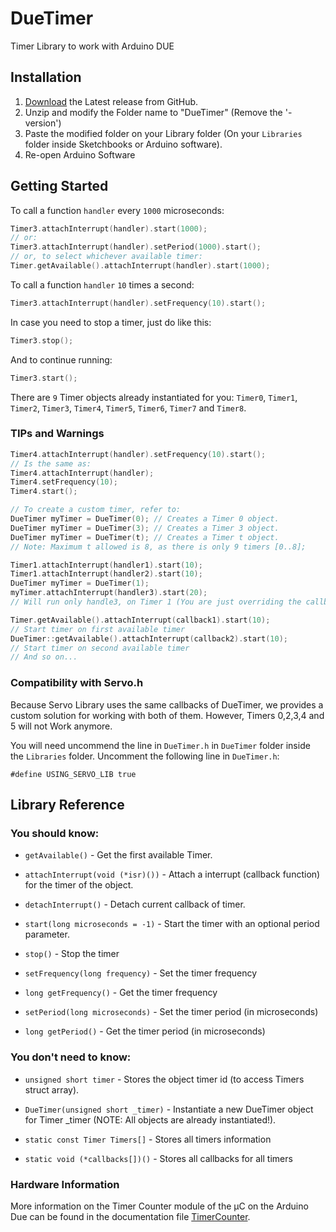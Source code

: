 <!--
waggle_topic=IGNORE
-->

# DueTimer

Timer Library to work with Arduino DUE

## Installation

1. [Download](https://github.com/ivanseidel/DueTimer/releases) the Latest release from GitHub.
2. Unzip and modify the Folder name to "DueTimer" (Remove the '-version')
3. Paste the modified folder on your Library folder (On your `Libraries` folder inside Sketchbooks or Arduino software).
4. Re-open Arduino Software

## Getting Started

To call a function `handler` every `1000` microseconds:

```c++
Timer3.attachInterrupt(handler).start(1000);
// or:
Timer3.attachInterrupt(handler).setPeriod(1000).start();
// or, to select whichever available timer:
Timer.getAvailable().attachInterrupt(handler).start(1000);
```

To call a function `handler` `10` times a second:

```c++
Timer3.attachInterrupt(handler).setFrequency(10).start();
```

In case you need to stop a timer, just do like this:

```c++
Timer3.stop();
```

And to continue running:

```c++
Timer3.start();
```

There are `9` Timer objects already instantiated for you:
`Timer0`, `Timer1`, `Timer2`, `Timer3`, `Timer4`, `Timer5`, `Timer6`, `Timer7` and `Timer8`.

### TIPs and Warnings

```c++
Timer4.attachInterrupt(handler).setFrequency(10).start();
// Is the same as:
Timer4.attachInterrupt(handler);
Timer4.setFrequency(10);
Timer4.start();

// To create a custom timer, refer to:
DueTimer myTimer = DueTimer(0); // Creates a Timer 0 object.
DueTimer myTimer = DueTimer(3); // Creates a Timer 3 object.
DueTimer myTimer = DueTimer(t); // Creates a Timer t object.
// Note: Maximum t allowed is 8, as there is only 9 timers [0..8];

Timer1.attachInterrupt(handler1).start(10);
Timer1.attachInterrupt(handler2).start(10);
DueTimer myTimer = DueTimer(1);
myTimer.attachInterrupt(handler3).start(20);
// Will run only handle3, on Timer 1 (You are just overriding the callback)

Timer.getAvailable().attachInterrupt(callback1).start(10);
// Start timer on first available timer
DueTimer::getAvailable().attachInterrupt(callback2).start(10);
// Start timer on second available timer
// And so on...
```

### Compatibility with Servo.h

Because Servo Library uses the same callbacks of DueTimer, we provides a custom solution for working with both of them. However, Timers 0,2,3,4 and 5 will not Work anymore.

You will need uncommend the line in `DueTimer.h` in `DueTimer` folder inside the `Libraries` folder. Uncomment the following line in `DueTimer.h`:

```
#define USING_SERVO_LIB	true
```

## Library Reference

### You should know:

- `getAvailable()` - Get the first available Timer.

- `attachInterrupt(void (*isr)())` - Attach a interrupt (callback function) for the timer of the object.

- `detachInterrupt()` - Detach current callback of timer.

- `start(long microseconds = -1)` - Start the timer with an optional period parameter.

- `stop()` - Stop the timer

- `setFrequency(long frequency)` - Set the timer frequency

- `long getFrequency()` - Get the timer frequency

- `setPeriod(long microseconds)` - Set the timer period (in microseconds)

- `long getPeriod()` - Get the timer period (in microseconds)

### You don't need to know:

- `unsigned short timer` - Stores the object timer id (to access Timers struct array).

- `DueTimer(unsigned short _timer)` - Instantiate a new DueTimer object for Timer _timer (NOTE: All objects are already instantiated!).

- `static const Timer Timers[]` - Stores all timers information

- `static void (*callbacks[])()` - Stores all callbacks for all timers


### Hardware Information

More information on the Timer Counter module of the µC on the Arduino Due
can be found in the documentation file [TimerCounter](TimerCounter.md).

